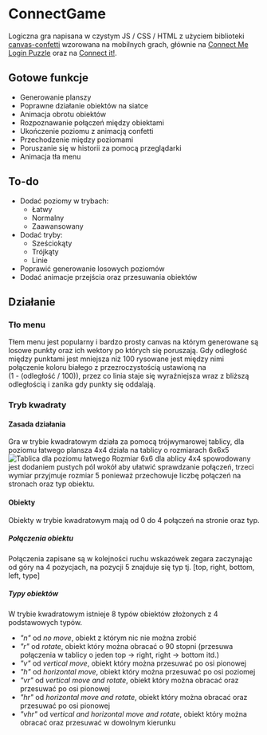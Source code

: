 # ConnectGame
 Logiczna gra napisana w czystym JS / CSS / HTML z użyciem biblioteki [canvas-confetti](https://www.npmjs.com/package/canvas-confetti) wzorowana na mobilnych grach, 
 głównie na [Connect Me Login Puzzle](https://play.google.com/store/apps/details?id=net.bohush.connect.me.logic.puzzle) 
 oraz na [Connect it!](https://play.google.com/store/apps/details?id=indonesia.angarsalabs.ci).

## Gotowe funkcje
* Generowanie planszy
* Poprawne działanie obiektów na siatce
* Animacja obrotu obiektów
* Rozpoznawanie połączeń między obiektami
* Ukończenie poziomu z animacją confetti
* Przechodzenie między poziomami
* Poruszanie się w historii za pomocą przeglądarki
* Animacja tła menu

## To-do
* Dodać poziomy w trybach:
  * Łatwy
  * Normalny
  * Zaawansowany
* Dodać tryby:
  * Sześciokąty
  * Trójkąty
  * Linie
* Poprawić generowanie losowych poziomów
* Dodać animacje przejścia oraz przesuwania obiektów

## Działanie
### Tło menu
Tłem menu jest popularny i bardzo prosty canvas na którym generowane są losowe punkty oraz ich wektory po których się poruszają. 
Gdy odległość między punktami jest mniejsza niż 100 rysowane jest między nimi połączenie koloru białego z przezroczystością ustawioną na   
(1 - (odległość / 100)), przez co linia staje się wyraźniejsza wraz z bliższą odległością i zanika gdy punkty się oddalają.

### Tryb kwadraty
#### Zasada działania
Gra w trybie kwadratowym działa za pomocą trójwymarowej tablicy, dla poziomu łatwego plansza 4x4 działa na tablicy o rozmiarach 6x6x5
![Tablica dla poziomu łatwego]()
Rozmiar 6x6 dla ablicy 4x4 spowodowany jest dodaniem pustych pól wokół aby ułatwić sprawdzanie połączeń, 
trzeci wymiar przyjmuje rozmiar 5 ponieważ przechowuje liczbę połączeń na stronach oraz typ obiektu.

#### Obiekty
Obiekty w trybie kwadratowym mają od 0 do 4 połączeń na stronie oraz typ. 

##### Połączenia obiektu
Połączenia zapisane są w kolejności ruchu wskazówek zegara zaczynając od góry na 4 pozycjach, na pozycji 5 znajduje się typ tj. [top, right, bottom, left, type]

##### Typy obiektów
W trybie kwadratowym istnieje 8 typów obiektów złożonych z 4 podstawowych typów.
* *"n"* od *no move*, obiekt z którym nic nie można zrobić
* *"r"* od *rotate*, obiekt który można obracać o 90 stopni (przesuwa połączenia w tablicy o jeden top -> right, right -> bottom itd.)
* *"v"* od *vertical move*, obiekt który można przesuwać po osi pionowej
* *"h"* od *horizontal move*, obiekt który można przesuwać po osi poziomej
* *"vr"* od *vertical move and rotate*, obiekt który można obracać oraz przesuwać po osi pionowej
* *"hr"* od *horizontal move and rotate*, obiekt który można obracać oraz przesuwać po osi pionowej
* *"vhr"* od *vertical and horizontal move and rotate*, obiekt który można obracać oraz przesuwać w dowolnym kierunku

